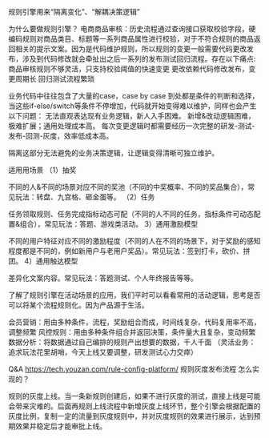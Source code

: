 
规则引擎用来“隔离变化”、“解耦决策逻辑”

为什么要做规则引擎？
电商商品审核：历史流程通过查询接口获取校验字段，硬编码规则对商品类目、标题等一系列商品属性进行校验，对于不符合规则的商品返回相关的提示文案。因为是代码维护规则，所以规则的变更一般需要代码更改发布，涉及到代码修改就会牵扯出之后一系列的发布测试回归流程。存在以下痛点:
商品审核规则不够灵活，只支持校验阈值的快速变更
更改依赖代码修改发布，变更周期长
回归测试流程繁琐


业务代码中往往包含了大量的case，case by case 到处都是条件的判断和选择，当这些if-else/switch等条件不停增加，代码就开始变得难以维护，同样也会产生以下问题：
无法直观表达现有业务逻辑，新人入手困难。
新增&改动逻辑困难，极难扩展；通用处理成本高。
每次变更逻辑时都需要经历一次完整的研发-测试-发布-回测-灰度，效率低成本高。

隔离这部分无法避免的业务决策逻辑，让逻辑变得清晰可独立维护。


适用用场景
（1）抽奖

不同的人&不同的场景对应不同的奖池（不同的中奖概率、不同的奖品集合），常见玩法：转盘、九宫格、砸金蛋等。
（2）任务

任务领取规则、任务完成指标动态可配（不同的人不同的任务，指标条件可动态配置&组合），常见玩法：答题、游戏类活动。
3）通用激励模型

不同的用户特征对应不同的激励程度（不同的人在不同的场景下，对于奖励的感知程度都是不同的，例如新用户与老用户奖品）。常见玩法：签到打卡，砍价、拼团。
4）通用触达模型

差异化文案内容。常见玩法：答题测试、个人年终报告等等。

了解了规则引擎在活动场景的应用，我们平时可以看看常用的活动逻辑，思考是否可以将某个流程规则化。因为产品源于生活。


会员营销：用由多种条件，流程，奖励组合而成，时间线复杂，代码复用率不高，调整频繁
风控规则：用由多种条件组合并返回决策，条件量大且复杂，变动频繁
数据分析：将数据通过自己编排的规则产出想要的数据，千人千面
（灵活业务：追求玩法花里胡哨，今天上线又要调整，研发测试心力交瘁）



Q&A
https://tech.youzan.com/rule-config-platform/
规则灰度发布流程 怎么实现的？

规则的灰度上线。当一条新规则创建后，如果不进行灰度的测试，直接上线是可能会带来灾难的。后面再规则上线流程中新增灰度上线环节，整个引擎会根据配置的灰度比例，复制一定的流量到灰度规则中，并对灰度规则的效果进行展示，达到预期效果并稳定后才能审批上线。
